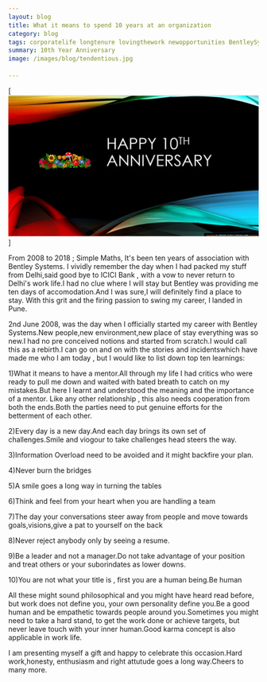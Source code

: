 ```yaml
---
layout: blog
title: What it means to spend 10 years at an organization
category: blog
tags: corporatelife longtenure lovingthework newopportunities BentleySystems worklife
summary: 10th Year Anniversary
image: /images/blog/tendentious.jpg

---
```

[<img src="/images/blog/Anniversary.jpg"/>]

From 2008 to 2018 ; Simple Maths, It's been ten years of association with Bentley Systems. I vividly remember the day when I had packed my 
stuff from Delhi,said good bye to ICICI Bank , with a vow to never return to Delhi's work life.I had no clue where I will stay 
but Bentley was providing me ten days of accomodation.And I was sure,I will definitely find a place to stay.
With this grit and the firing passion to swing my career, I landed in Pune.

2nd June 2008, was the day when I officially started my career with Bentley Systems.New people,new environment,new place of stay everything was so new.I had no pre conceived notions and started from scratch.I would call this as a rebirth.I can go on and on with the stories and incidentswhich have made me who I am today , but I would like to list down top ten learnings:

1)What it means to have a mentor.All through my life I had critics who were ready to pull me down and waited with bated breath to catch on my mistakes.But here I learnt and understood the meaning and the importance of a mentor. Like any other relationship , this also needs cooperation from both the ends.Both the parties need to put genuine efforts for the betterment of each other.

2)Every day is a new day.And each day brings its own set of challenges.Smile and viogour to take challenges head steers the way.

3)Information Overload need to be avoided and it might backfire your plan.

4)Never burn the bridges

5)A smile goes a long way in turning the tables

6)Think and feel from your heart when you are handling a team

7)The day your conversations steer away from people and move towards goals,visions,give a pat to yourself on the back

8)Never reject anybody only by seeing a resume.

9)Be a leader and not a manager.Do not take advantage of your position and treat others or your suborindates as lower downs.

10)You are not what your title is , first you are a human being.Be human

All these might sound philosophical and you might have heard read before, but work does not define you, your own personality define you.Be a good human and be empathetic towards people around you.Sometimes you might need to take a hard stand, to get the work done or achieve targets, but never leave touch with your inner human.Good karma concept is also applicable in work life.

I am presenting myself a gift and happy to celebrate this occasion.Hard work,honesty, enthusiasm and right attutude goes a long way.Cheers to many more.
